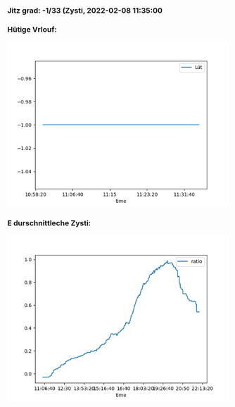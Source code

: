 ### Jitz grad: -1/33 (Zysti, 2022-02-08 11:35:00

### Hütige Vrlouf:
![Graph](Today.png)

### E durschnittleche Zysti:
![Graph](Zysti.png)
